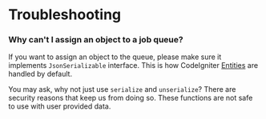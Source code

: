 # Troubleshooting

### Why can't I assign an object to a job queue?

If you want to assign an object to the queue, please make sure it implements `JsonSerializable` interface. This is how CodeIgniter [Entities](https://codeigniter.com/user_guide/models/entities.html) are handled by default.

You may ask, why not just use `serialize` and `unserialize`? There are security reasons that keep us from doing so. These functions are not safe to use with user provided data.
